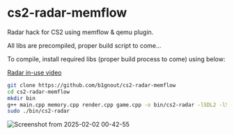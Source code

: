 # cs2-radar-memflow

Radar hack for CS2 using memflow & qemu plugin.  

All libs are precompiled, proper build script to come...

To compile, install required libs (proper build process to come) using below:

[Radar in-use video](https://youtu.be/_fAjWSg8nkg)

```bash
git clone https://github.com/b1gnout/cs2-radar-memflow
cd cs2-radar-memflow
mkdir bin
g++ main.cpp memory.cpp render.cpp game.cpp -o bin/cs2-radar -lSDL2 -lSDL2_image  -lSDL2_gfx -std=c++17 -lmemflow_ffi
sudo ./bin/cs2-radar 
```

![Screenshot from 2025-02-02 00-42-55](https://github.com/user-attachments/assets/76c44788-b036-4a66-a730-20e4175ee0dd)
